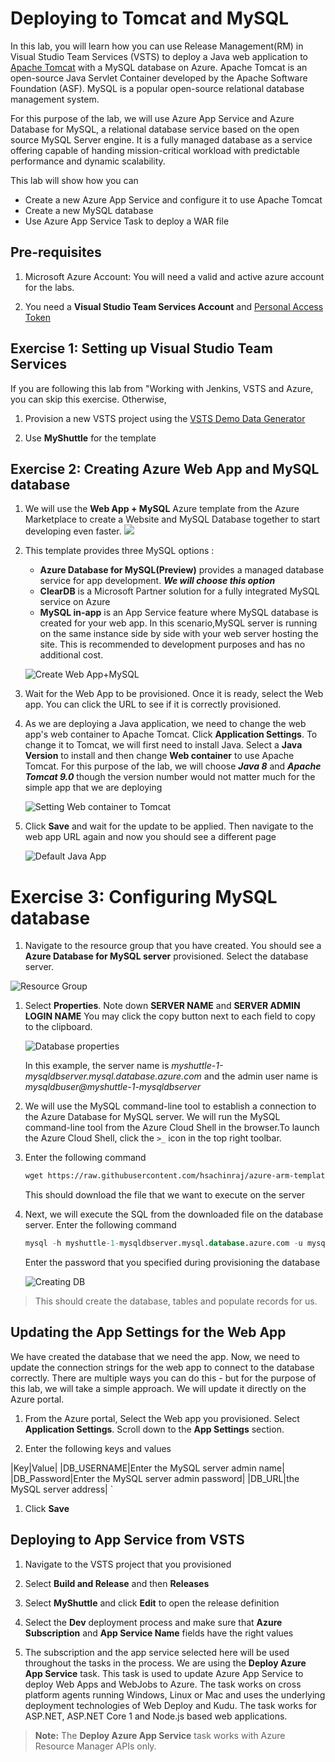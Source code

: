 # Deploying to Tomcat and MySQL

In this lab, you will learn how you can use Release Management(RM) in Visual Studio Team Services (VSTS) to deploy a Java web application to [Apache Tomcat](http://tomcat.apache.org/) with a MySQL database on Azure. Apache Tomcat is an open-source Java Servlet Container developed by the Apache Software Foundation (ASF). MySQL is a popular open-source relational database management system.

For this purpose of the lab, we will use Azure App Service and Azure Database for MySQL, a relational database service based on the open source MySQL Server engine. It is a fully managed database as a service offering capable of handing mission-critical workload with predictable performance and dynamic scalability. 

This lab will show how you can 
 * Create a new Azure App Service and configure it to use Apache Tomcat
 * Create a new MySQL database
 * Use Azure App Service Task to deploy a WAR file


## Pre-requisites
1. Microsoft Azure Account:</b> You will need a valid and active azure account for the labs.

1.  You need a <b>Visual Studio Team Services Account</b> and <a href="https://docs.microsoft.com/en-us/vsts/accounts/use-personal-access-tokens-to-authenticate">Personal Access Token</a>


## Exercise 1: Setting up Visual Studio Team Services

If you are following this lab from "Working with Jenkins, VSTS and Azure, you can skip this exercise. Otherwise,

1. Provision a new VSTS project using the <a href="https://vstsdemogenerator.azurewebsites.net" target="_blank">VSTS Demo Data Generator</a> 

1. Use  **MyShuttle** for the template


## Exercise 2: Creating Azure Web App and MySQL database

1. We will use the **Web App + MySQL** Azure template from the Azure Marketplace to create a Website and MySQL Database together to start developing even faster.
    <a href="https://portal.azure.com/#create/Microsoft.WebSiteMySQLDatabase" target="_blank"><img src="http://azuredeploy.net/deploybutton.png"/>
    </a>

1. This template provides three MySQL options : 
    * **Azure Database for MySQL(Preview)** provides a managed database service for app development. ***We will choose this option***
    * **ClearDB** is a Microsoft Partner solution for a fully integrated MySQL service on Azure
    * **MySQL in-app** is an App Service feature where MySQL database is created for your web app. In this scenario,MySQL server is running on the same instance side by side with your web server hosting the site. This is recommended to development purposes and has no additional cost.

    ![Create Web App+MySQL](images/createwebappmysql.png)


1. Wait for the Web App to be provisioned. Once it is ready, select the Web app. You can click the URL to see if it is correctly provisioned. 

1. As we are deploying a Java application, we need to change the web app's web container to Apache Tomcat. Click **Application Settings**. To change it to Tomcat, we will first need to install Java. Select a **Java Version** to install and then change **Web container** to use Apache Tomcat. For this purpose of the lab, we will choose ***Java 8*** and ***Apache Tomcat 9.0*** though the version number would not matter much for the simple app that we are deploying

    ![Setting Web container to Tomcat](images/webcontainer.png)

1. Click **Save** and wait for the update to be applied. Then navigate to the web app URL again and now you should see a different page

    ![Default Java App](images/defaultappjava.png)

# Exercise 3: Configuring MySQL database

1. Navigate to the resource group that you have created. You should see a **Azure Database for MySQL server** provisioned. Select the database server.  

![Resource Group](images/resourcegroup.png)

1. Select **Properties**. Note down **SERVER NAME** and **SERVER ADMIN LOGIN NAME** You may click the copy button next to each field to copy to the clipboard. 

    ![Database properties](images/dbproperties.png)

    In this example, the server name is *myshuttle-1-mysqldbserver.mysql.database.azure.com* and the admin user name is *mysqldbuser@myshuttle-1-mysqldbserver* 

1. We will use the MySQL command-line tool to establish a connection to the Azure Database for MySQL server. We will run the MySQL command-line tool from the Azure Cloud Shell in the browser.To launch the Azure Cloud Shell, click the `>_` icon in the top right toolbar.

1. Enter the following command

    ```HTML
    wget https://raw.githubusercontent.com/hsachinraj/azure-arm-templates/master/vstsazurejl_arm/mydbscript.script
    ```
    This should download the file that we want to execute on the server

1. Next, we will execute the SQL from the downloaded file on the database server. Enter the following command
    ````SQL
    mysql -h myshuttle-1-mysqldbserver.mysql.database.azure.com -u mysqldbuser@myshuttle-1-mysqldbserver -p < mydbscript.script
    ````
    Enter the password that you specified during provisioning the database

    ![Creating DB](images/createdatabase.png)

>This should create the database, tables and populate records for us.

## Updating the App Settings for the Web App

We have created the database that we need the app. Now, we need to update the connection strings for the web app to connect to the database correctly. There are multiple ways you can do this - but for the purpose of this lab, we will take a simple approach. We will update it directly on the Azure portal.

1. From the Azure portal, Select the Web app you provisioned. Select **Application Settings**. Scroll down to the **App Settings** section.    

1. Enter the following keys and values

|Key|Value|
|DB_USERNAME|Enter the MySQL server admin name|
|DB_Password|Enter the MySQL server admin password|
|DB_URL|the MySQL server address|
`
1. Click **Save**


## Deploying to App Service from VSTS 

1. Navigate to the VSTS project that you provisioned

1. Select **Build and Release** and then **Releases**

1. Select **MyShuttle** and click **Edit** to open the release definition

1. Select the **Dev** deployment process and make sure that **Azure Subscription** and **App Service Name** fields have the right values 

1. The subscription and the app service selected here will be used throughout the tasks in the process. We are using the **Deploy Azure App Service** task. This task is used to update Azure App Service to deploy Web Apps and WebJobs to Azure.  The task works on cross platform agents running Windows, Linux or Mac and uses the underlying deployment technologies of Web Deploy and Kudu. The task works for ASP.NET, ASP.NET Core 1 and Node.js based web applications.

>**Note:** The **Deploy Azure App Service** task works with  Azure Resource Manager APIs only.

